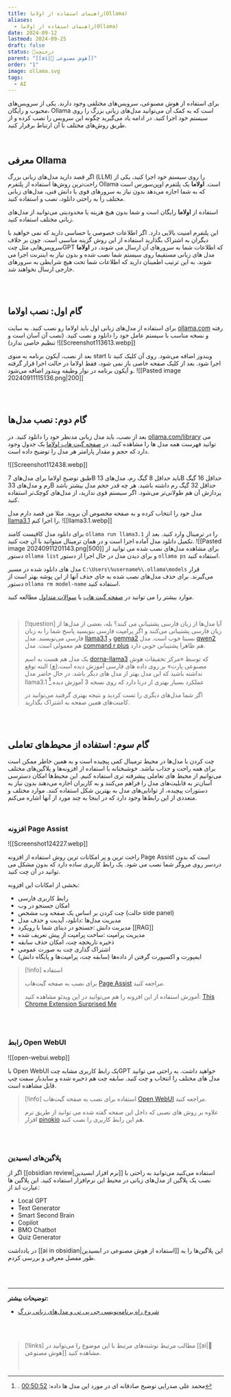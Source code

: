 ```yaml
---
title: راهنمای استفاده از اولاما(Ollama)
aliases:
  - راهنمای استفاده از اولاما(Ollama)
date: 2024-09-12
lastmod: 2024-09-25
draft: false
status: 🌿درختچه
parent: "[[ai|🧠 هوش مصنوعی]]"
order: "1"
image: ollama.svg
tags:
  - AI
---
```

برای استفاده از هوش مصنوعی، سرویس‌های مختلفی وجود دارند. یکی از سرویس‌های محبوب و رایگان، Ollama است که به کمک آن می‌توانید مدل‌های زبانی بزرگ را روی سیستم خود اجرا کنید. در ادامه یاد می‌گیرید چگونه این سرویس را نصب کرده و از طریق روش‌های مختلف با آن ارتباط برقرار کنید.

<br/>

## معرفی Ollama
اگر قصد دارید مدل‌های زبانی بزرگ (LLM) را روی سیستم خود اجرا کنید، یکی از راحت‌ترین روش‌ها استفاده از پلتفرم Ollama است. **اولاما** یک پلتفرم اوپن‌سورس است که به شما اجازه می‌دهد بدون نیاز به سرور‌های قوی یا دانش فنی، مدل‌های زبانی مختلف را به راحتی دانلود، نصب و استفاده کنید.


 استفاده از **اولاما** رایگان است و شما بدون هیچ هزینه یا محدودیتی می‌توانید از مدل‌های زبانی مختلف استفاده کنید. 
 
 این پلتفرم امنیت بالایی دارد. اگر اطلاعات خصوصی یا حساسی دارید که نمی خواهید با دیگران به اشتراک بگذارید استفاده از این روش گزینه مناسبی است. چون بر خلاف سرویس‌هایی مثل چتGPT که اطلاعات شما به سرورهای آن ارسال می شوند، در **اولاما** مدل های زبانی مستقیما روی سیستم شما نصب شده و بدون نیاز به اینترنت اجرا می شوند. به این ترتیب اطمینان دارید که اطلاعات شما تحت هیچ شرایطی به سرورهای خارجی ارسال نخواهند شد.

<br/><br/>

## گام اول: نصب اولاما
برای استفاده از مدل‌های زبانی اول باید اولاما رو نصب کنید. به سایت [ollama.com](https://ollama.com/) رفته و نسخه مناسب با سیستم عامل خود را دانلود و نصب کنید. (نصب آن آسان است و تنظیم خاصی ندارد)
![[Screenshot113613.webp]]

بعد از نصب، آیکون برنامه به منوی start ویندوز اضافه می‌شود. روی آن کلیک کنید تا اجرا شود. بعد از کلیک صفحه خاصی باز نمی شود، فقط اولاما در حالت اجرا قرار گرفته و آیکون برنامه در نوار وظیفه ویندوز اضافه می‌شود.
![[Pasted image 20240911115136.png|200]]

<br/><br/>

## گام دوم: نصب مدل‌ها
بعد از نصب، باید مدل زبانی مدنظر خود را دانلود کنید. در [ollama.com/library](https://ollama.com/library "ollama model library") می توانید فهرست همه مدل ها را مشاهده کنید. در [صفحه گیت هاب اولاما](https://github.com/ollama/ollama) یک جدول وجود دارد که حجم و مقدار پارامتر هر مدل را توضیح داده است.

![[Screenshot112438.webp]]

طبق توضیح اولاما برای مدل‌های 7B باید حداقل 8 گیگ رم، مدل‌های 13B حداقل 16 گیگ رم و مدل‌های 33B حداقل 32 گیگ رم داشته باشید. هر چه قدر حجم مدل بیشتر باشد پردازش آن هم طولانی‌تر می‌شود. اگر سیستم قوی ندارید، از مدل‌های کوچک‌تر استفاده کنید.

مدل خود را انتخاب کرده و به صفحه مخصوص آن بروید. مثلا من قصد دارم مدل [llama3.1](https://ollama.com/library/llama3.1) را اجرا کنم.
![[llama3.1.webp]]
 
 برای دانلود مدل کافیست کامند `ollama run llama3.1` را در ترمینال وارد کنید. بعد از تکمیل دانلود مدل آماده اجرا است و در همان ترمینال میتوانید با آن چت کنید.
 ![[Pasted image 20240911201143.png|500]]
برای مشاهده مدل‌های نصب شده می توانید از دستور `ollama list` و برای دیدن مدل در حال اجرا از دستور `ollama ps` استفاده کنید.

مدل های دانلود شده در مسیر `C:\Users\%username%\.ollama\models` قرار می‌گیرند. برای حذف مدل‌های نصب شده به جای حذف آنها از این پوشه بهتر است از دستور `ollama rm model-name` استفاده کنید.

موارد بیشتر را می توانید در [صفحه گیت هاب](https://github.com/ollama/ollama) یا [سوالات متداول](https://github.com/ollama/ollama/blob/main/docs/faq.md) مطالعه کنید.

<br/>

> [!question] آیا مدل‌ها از زبان فارسی پشتیبانی می کنند؟
> بله، بعضی از مدل‌ها از زبان فارسی پشتیبانی می‌کنند و اگر پرامپت فارسی بنویسید پاسخ شما را به زبان فارسی می‌نویسند. مدل [llama3.1](https://ollama.com/library/llama3.1) و  [gemma2](https://ollama.com/library/gemma2) نسبتا خوب است. مدل [qwen2](https://ollama.com/library/qwen2) هم معمولی است. مدل [command r plus](https://ollama.com/library/command-r-plus) هم ظاهرا پشتیبانی خوبی دارد.
> 
> یک مدل هم هست به اسم [dorna-llama3](https://ollama.com/partai/dorna-llama3) که توسط «مرکز تحقیقات هوش مصنوعی پارت» بر روی داده های فارسی آموزش دیده است.([+](https://partdp.ai/blog/dorna/)) البته توقع نداشته باشید که این مدل بهتر از مدل های دیگر باشد. در حال حاضر مدل llama3.1 عملکرد بسیار بهتری از درنا دارد که روی نسخه 3 آموزش دیده.[^1]
> 
> اگر شما مدل‌های دیگری را تست کردید و نتیجه بهتری گرفتید می‌توانید در کامنت‌های همین صفحه به اشتراک بگذارید.

<br/><br/>

## گام سوم: استفاده از محیط‌های تعاملی
چت کردن با مدل‌ها در محیط ترمینال کمی پیچیده است و به همین خاطر ممکن است برای همه راحت و جذاب نباشد. خوشبختانه با استفاده از افزونه‌ها و پلاگین‌های مختلف می‌توانیم از محیط های تعاملی پیشرفته تری استفاده کنیم. این محیط‌ها امکان دسترسی آسان‌تر به قابلیت‌های مدل را فراهم می‌کنند و به کاربران اجازه می‌دهند بدون نیاز به دستورات پیچیده، از توانایی‌های مدل به بهترین شکل استفاده کنند. موارد مختلف و متعددی از این رابط‌ها وجود دارد که در اینجا به چند مورد از آنها اشاره می‌کنم.

<br/>

### افزونه Page Assist
![[Screenshot124227.webp]]

راحت ترین و پر امکانات ترین روش استفاده از افزونه Page Assist است که بدون دردسر روی مروگر شما نصب می شود. یک رابط کاربری ساده دارد که بدون مشکل می توانید در آن چت کنید.

بخشی از امکانات این افزونه:
- رابط کاربری فارسی
- امکان جستجو در وب
- چت کردن بر اساس یک صفحه وب مشخص (حالت side panel)
- مدیریت مدل‌ها :دانلود، آپدیت و حذف مدل‌
- مدیریت دانش :جستجو در دیتای شما با رویکرد [[RAG]]
- مدیریت پرامپت :ساخت پرامپت از پیش تعریف شده
- ذخیره تاریخچه چت، امکان حذف سابقه
- اشتراک گذاری چت به صورت عمومی
- ایمپورت و اکسپورت گرفتن از داده‌ها (سابقه چت، پرامپت‌ها و پایگاه دانش)

> [!info] استفاده
> 
> برای نصب به صفحه گیت‌هاب [Page Assist](https://github.com/n4ze3m/page-assist) مراجعه کنید.
> 
> آموزش استفاده از این افزونه را هم می‌توانید در این ویدئو مشاهده کنید: [This Chrome Extension Surprised Me](https://www.youtube.com/watch?v=IvLTlDy9G8c)
> 

<br/><br/>
### رابط Open WebUI
![[open-webui.webp]]

با Open WebUI یک رابط کاربری مشابه چتGPT خواهید داشت. به راحتی می توانید مدل های مختلف را انتخاب و چت کنید. سابقه چت هم ذخیره شده و سایدبار سمت چپ قابل مشاهده است.

> [!info] استفاده
> برای نصب به صفحه گیت‌هاب [Open WebUI](https://github.com/open-webui/open-webui) مراجعه کنید.
> 
> علاوه بر روش های نصبی که داخل این صفحه گفته شده می توانید از طریق نرم افزار [pinokio](https://pinokio.computer/) هم این رابط کاربری را نصب کنید.
> 

<br/><br/>

### پلاگین‌های ابسیدین
اگر از [[obsidian review|نرم افزار ابسیدین]] استفاده می‌کنید می‌توانید به راحتی با نصب یک پلاگین از مدل‌های زبانی در محیط این نرم‌افزار استفاده کنید. این پلاگین ها عبارت اند از:
- Local GPT
- Text Generator
- Smart Second Brain
- Copilot
- BMO Chatbot
- Quiz Generator

در یادداشت [[ai in obsidian|استفاده از هوش مصنوعی در ابسیدین]] این پلاگین‌ها را به طور مفصل معرفی و بررسی کردم.

<br/><br/>

---


**توضیحات بیشتر:**
- [شروع راه برنامه‌نویسی جی پی تی و مدل‌های زبانی بزرگ](https://www.youtube.com/watch?v=FRRndyC3kyM&t=1277s)


<br/><br/>

> [!links] مطالب مرتبط
> نوشته‌های مرتبط با این موضوع را می‌توانید در [[ai|🧠 هوش مصنوعی]] مشاهده کنید.
> 
> <br/>

[^1]: . محمد علی صدرایی توضیح صادقانه ای در مورد این مدل ها داده: [00:50:52](https://youtu.be/dAsCc7AiIsY?si=RbKESnChW0OgzQm9&t=3052)